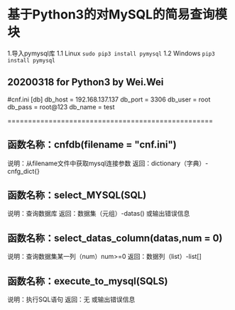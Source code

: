 基于Python3的对MySQL的简易查询模块
==================================================
  1.导入pymysql库
  1.1 Linux
  `sudo pip3 install pymysql`
  1.2 Windows
  `pip3 install pymysql`

20200318 for Python3 by Wei.Wei
--------------------------------------------------
#cnf.ini
[db]
db_host = 192.168.137.137
db_port = 3306
db_user = root
db_pass = root@123
db_name = test

==================================================

函数名称：cnfdb(filename = "cnf.ini")
----
说明：从filename文件中获取mysql连接参数
返回：dictionary（字典）-cnfg_dict{}

函数名称：select_MYSQL(SQL)
----
说明：查询数据库
返回：数据集（元组）-datas() 或输出错误信息

函数名称：select_datas_column(datas,num = 0)
----
说明：查询数据集某一列（num）num>=0
返回：数据列（list）-list[]

函数名称：execute_to_mysql(SQLS)
----
说明：执行SQL语句
返回：无 或输出错误信息
